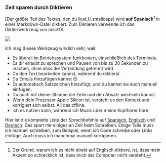 ### Zeit sparen durch Diktieren
[Der größte Teil des Textes, den du liest,]{.smallcaps} wird **auf Spanisch**[^221] in einer Markdown-Datei diktiert. Zum Diktieren verwende ich das Diktierwerkzeug von macOS.

[^221]: Der Grund, warum ich es nicht direkt auf Englisch diktiere, ist, dass mein Akzent so schrecklich ist, dass mich der Computer nicht versteht.

![](../../img/w01/dictation.webp)

Ich mag dieses Werkzeug wirklich sehr, weil:

- Es überall im Betriebssystem funktioniert, einschließlich des Terminals.
- Es dir erlaubt zu sprechen und Pausen von bis zu 30 Sekunden zu machen, ohne dass die Verbindung getrennt wird.
- Du den Text bearbeiten kannst, während du diktierst.
- Du Emojis hinzufügen kannst 😊 
- Es automatisch Satzzeichen hinzufügt, und du kannst sie auch manuell einfügen.
- Du auch mit deiner Stimme die Zeile und den Absatz wechseln kannst.
- Wenn dein Prozessor Apple Silicon ist, versteht es den Kontext und korrigiert sich selbst. All das offline.
- Ich es nutzen kann, während ich Musik über meine Kopfhörer höre.

Hier ist die komplette Liste der Sprachbefehle auf [Spanisch](https://support.apple.com/es-es/guide/mac-help/mh40695/14.0/mac/14.0), [Englisch](https://support.apple.com/en-gb/guide/mac-help/mh40695/14.0/mac/14.0) und [Deutsch](https://support.apple.com/de-de/guide/mac-help/mh40695/14.0/mac/14.0). Das spart mir einiges an Zeit beim Schreiben. Einige Teile muss ich manuell schreiben, zum Beispiel, wenn ich Code schreibe oder Links einfüge. Auch muss ich manchmal manuell korrigieren.

